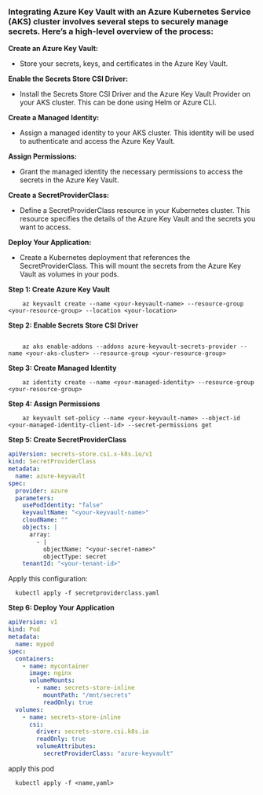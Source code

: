 ### Integrating Azure Key Vault with an Azure Kubernetes Service (AKS) cluster involves several steps to securely manage secrets. Here’s a high-level overview of the process:

**Create an Azure Key Vault:**

- Store your secrets, keys, and certificates in the Azure Key Vault.
  
**Enable the Secrets Store CSI Driver:**

- Install the Secrets Store CSI Driver and the Azure Key Vault Provider on your AKS cluster. This can be done using Helm or Azure CLI.
  
**Create a Managed Identity:**

- Assign a managed identity to your AKS cluster. This identity will be used to authenticate and access the Azure Key Vault.

**Assign Permissions:**

- Grant the managed identity the necessary permissions to access the secrets in the Azure Key Vault.

**Create a SecretProviderClass:**

- Define a SecretProviderClass resource in your Kubernetes cluster. This resource specifies the details of the Azure Key Vault and the secrets you want to access.

**Deploy Your Application:**

- Create a Kubernetes deployment that references the SecretProviderClass. This will mount the secrets from the Azure Key Vault as volumes in your pods.


**Step 1: Create Azure Key Vault**
```
    az keyvault create --name <your-keyvault-name> --resource-group <your-resource-group> --location <your-location>
```

**Step 2: Enable Secrets Store CSI Driver**
```

    az aks enable-addons --addons azure-keyvault-secrets-provider --name <your-aks-cluster> --resource-group <your-resource-group>
```

**Step 3: Create Managed Identity**
```
    az identity create --name <your-managed-identity> --resource-group <your-resource-group>
```

**Step 4: Assign Permissions**
```
    az keyvault set-policy --name <your-keyvault-name> --object-id <your-managed-identity-client-id> --secret-permissions get
```

**Step 5: Create SecretProviderClass**
```yaml
apiVersion: secrets-store.csi.x-k8s.io/v1
kind: SecretProviderClass
metadata:
  name: azure-keyvault
spec:
  provider: azure
  parameters:
    usePodIdentity: "false"
    keyvaultName: "<your-keyvault-name>"
    cloudName: ""
    objects: |
      array:
        - |
          objectName: "<your-secret-name>"
          objectType: secret
    tenantId: "<your-tenant-id>"
```
Apply this configuration:

```
  kubectl apply -f secretproviderclass.yaml
```

**Step 6: Deploy Your Application**
```yaml
apiVersion: v1
kind: Pod
metadata:
  name: mypod
spec:
  containers:
    - name: mycontainer
      image: nginx
      volumeMounts:
        - name: secrets-store-inline
          mountPath: "/mnt/secrets"
          readOnly: true
  volumes:
    - name: secrets-store-inline
      csi:
        driver: secrets-store.csi.k8s.io
        readOnly: true
        volumeAttributes:
          secretProviderClass: "azure-keyvault"
```
apply this pod 
```
  kubectl apply -f <name,yaml>
```